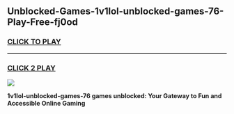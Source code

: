 
## Unblocked-Games-1v1lol-unblocked-games-76-Play-Free-fj0od
<h3>
<a href="https://premium76.site?title=1v1lol-unblocked-games-76&ref=23A">CLICK TO PLAY</a></h3>
<hr>

<h3>
<a href="https://premium76.site?title=1v1lol-unblocked-games-76&ref=23A">CLICK 2 PLAY</a>
  
</h3>

<a href="https://premium76.site?title=1v1lol-unblocked-games-76&ref=23A"><img src="https://clearcache.store/games.png"></a>


**1v1lol-unblocked-games-76 games unblocked: Your Gateway to Fun and Accessible Online Gaming**
